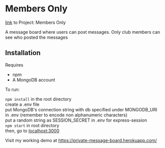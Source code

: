 # Members Only
<p><a href="https://www.theodinproject.com/paths/full-stack-javascript/courses/nodejs/lessons/members-only">link</a> to Project: Members Only

<p>A message board where users can post messages. Only club members can see who posted the messages</p>

## Installation
<p>Requires</p>
<ul>
	<li>npm</li>
	<li>A MongoDB account</li>
</ul>

<p>To run:</p>
<p>
	<code>npm install</code> in the root directory<br />
	create a .env file<br />
	put MongoDB's connection string with db specified under MONGODB_URI in .env (remember to encode non alphanumeric characters)<br />
	put a random string as SESSION_SECRET in .env for express-session<br />
	<code>npm start</code> in root directory<br />
	then, go to <a href='localhost:3000'>localhost:3000</a>
</p>

<p>Visit my working demo at <a href="https://private-message-board.herokuapp.com/">https://private-message-board.herokuapp.com/</a>
